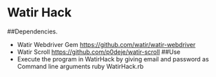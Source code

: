 # Watir Hack

##Dependencies.
   * Watir Webdriver Gem
      https://github.com/watir/watir-webdriver
   * Watir Scroll 
   	  https://github.com/p0deje/watir-scroll
##Use
  * Execute the program in WatirHack by giving email and password as Command line arguments
  ruby WatirHack.rb <email> <password>

